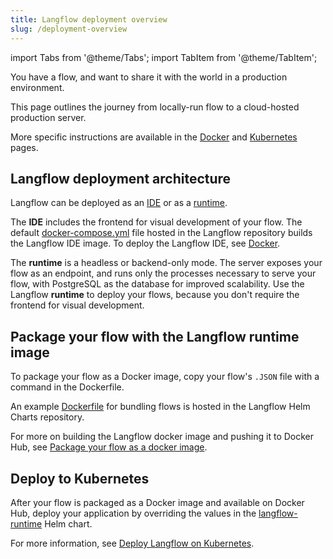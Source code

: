 ```yaml
---
title: Langflow deployment overview
slug: /deployment-overview
---
```


import Tabs from '@theme/Tabs';
import TabItem from '@theme/TabItem';

You have a flow, and want to share it with the world in a production environment.

This page outlines the journey from locally-run flow to a cloud-hosted production server.

More specific instructions are available in the [Docker](/deployment-docker) and [Kubernetes](/deployment-kubernetes) pages.

## Langflow deployment architecture

Langflow can be deployed as an [IDE](https://github.com/langflow-ai/langflow-helm-charts/tree/main/charts/langflow-ide) or as a [runtime](https://github.com/langflow-ai/langflow-helm-charts/tree/main/charts/langflow-runtime).

The **IDE** includes the frontend for visual development of your flow. The default [docker-compose.yml](https://github.com/langflow-ai/langflow/blob/main/docker_example/docker-compose.yml) file hosted in the Langflow repository builds the Langflow IDE image. To deploy the Langflow IDE, see [Docker](/deployment-docker).

The **runtime** is a headless or backend-only mode. The server exposes your flow as an endpoint, and runs only the processes necessary to serve your flow, with PostgreSQL as the database for improved scalability. Use the Langflow **runtime** to deploy your flows, because you don't require the frontend for visual development.

## Package your flow with the Langflow runtime image

To package your flow as a Docker image, copy your flow's `.JSON` file with a command in the Dockerfile.

An example [Dockerfile](https://github.com/langflow-ai/langflow-helm-charts/blob/main/examples/langflow-runtime/docker/Dockerfile) for bundling flows is hosted in the Langflow Helm Charts repository.

For more on building the Langflow docker image and pushing it to Docker Hub, see [Package your flow as a docker image](/deployment-docker#package-your-flow-as-a-docker-image).

## Deploy to Kubernetes

After your flow is packaged as a Docker image and available on Docker Hub, deploy your application by overriding the values in the [langflow-runtime](https://github.com/langflow-ai/langflow-helm-charts/blob/main/charts/langflow-runtime/Chart.yaml) Helm chart.

For more information, see [Deploy Langflow on Kubernetes](/deployment-kubernetes).





